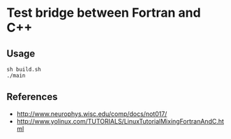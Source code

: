 # Test bridge between Fortran and C++

## Usage

    sh build.sh
    ./main

## References

* http://www.neurophys.wisc.edu/comp/docs/not017/
* http://www.yolinux.com/TUTORIALS/LinuxTutorialMixingFortranAndC.html

